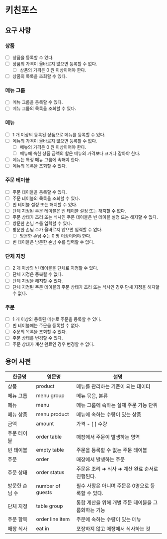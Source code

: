 # 키친포스

## 요구 사항

### 상품

 - [ ] 상품을 등록할 수 있다.
 - [ ] 상품의 가격이 올바르지 않으면 등록할 수 없다.
     - [ ] 상품의 가격은 0 원 이상이어야 한다.
 - [ ] 상품의 목록을 조회할 수 있다.

### 메뉴 그룹

 - [ ] 메뉴 그룹을 등록할 수 있다.
 - [ ] 메뉴 그룹의 목록을 조회할 수 있다.

### 메뉴

 - [ ] 1 개 이상의 등록된 상품으로 메뉴를 등록할 수 있다.
 - [ ] 메뉴의 가격이 올바르지 않으면 등록할 수 없다.
     - [ ] 메뉴의 가격은 0 원 이상이어야 한다.
     - [ ] 메뉴에 속한 상품 금액의 합은 메뉴의 가격보다 크거나 같아야 한다.
 - [ ] 메뉴는 특정 메뉴 그룹에 속해야 한다.
 - [ ] 메뉴의 목록을 조회할 수 있다.

### 주문 테이블

 - [ ] 주문 테이블을 등록할 수 있다.
 - [ ] 주문 테이블의 목록을 조회할 수 있다.
 - [ ] 빈 테이블 설정 또는 해지할 수 있다.
 - [ ] 단체 지정된 주문 테이블은 빈 테이블 설정 또는 해지할 수 없다.
 - [ ] 주문 상태가 조리 또는 식사인 주문 테이블은 빈 테이블 설정 또는 해지할 수 없다.
 - [ ] 방문한 손님 수를 입력할 수 있다.
 - [ ] 방문한 손님 수가 올바르지 않으면 입력할 수 없다.
     - [ ] 방문한 손님 수는 0 명 이상이어야 한다.
 - [ ] 빈 테이블은 방문한 손님 수를 입력할 수 없다.

### 단체 지정

 - [ ] 2 개 이상의 빈 테이블을 단체로 지정할 수 있다.
 - [ ] 단체 지정은 중복될 수 없다.
 - [ ] 단체 지정을 해지할 수 있다.
 - [ ] 단체 지정된 주문 테이블의 주문 상태가 조리 또는 식사인 경우 단체 지정을 해지할 수 없다.

### 주문

 - [ ] 1 개 이상의 등록된 메뉴로 주문을 등록할 수 있다.
 - [ ] 빈 테이블에는 주문을 등록할 수 없다.
 - [ ] 주문의 목록을 조회할 수 있다.
 - [ ] 주문 상태를 변경할 수 있다.
 - [ ] 주문 상태가 계산 완료인 경우 변경할 수 없다.

## 용어 사전

| 한글명 | 영문명 | 설명 |
| --- | --- | --- |
| 상품 | product | 메뉴를 관리하는 기준이 되는 데이터 |
| 메뉴 그룹 | menu group | 메뉴 묶음, 분류 |
| 메뉴 | menu | 메뉴 그룹에 속하는 실제 주문 가능 단위 |
| 메뉴 상품 | menu product | 메뉴에 속하는 수량이 있는 상품 |
| 금액 | amount | 가격  - [ ] 수량 |
| 주문 테이블 | order table | 매장에서 주문이 발생하는 영역 |
| 빈 테이블 | empty table | 주문을 등록할 수 없는 주문 테이블 |
| 주문 | order | 매장에서 발생하는 주문 |
| 주문 상태 | order status | 주문은 조리 ➜ 식사 ➜ 계산 완료 순서로 진행된다. |
| 방문한 손님 수 | number of guests | 필수 사항은 아니며 주문은 0명으로 등록할 수 있다. |
| 단체 지정 | table group | 통합 계산을 위해 개별 주문 테이블을 그룹화하는 기능 |
| 주문 항목 | order line item | 주문에 속하는 수량이 있는 메뉴 |
| 매장 식사 | eat in | 포장하지 않고 매장에서 식사하는 것 |
